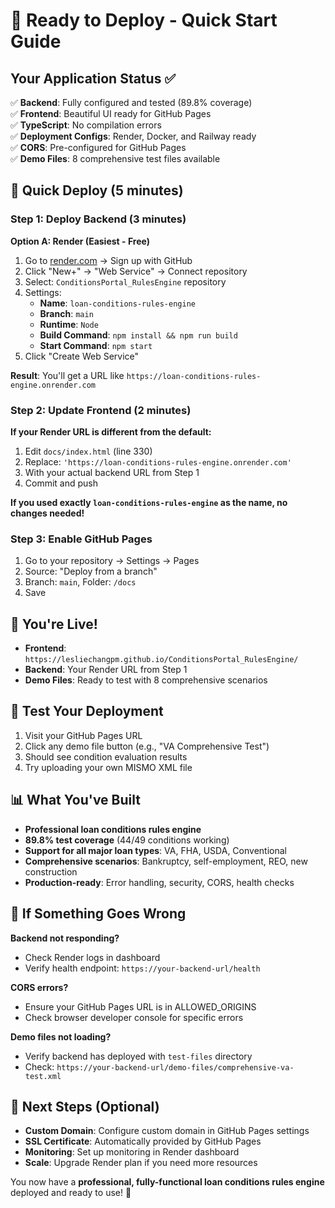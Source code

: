 # 🚀 Ready to Deploy - Quick Start Guide

## Your Application Status ✅

✅ **Backend**: Fully configured and tested (89.8% coverage)  
✅ **Frontend**: Beautiful UI ready for GitHub Pages  
✅ **TypeScript**: No compilation errors  
✅ **Deployment Configs**: Render, Docker, and Railway ready  
✅ **CORS**: Pre-configured for GitHub Pages  
✅ **Demo Files**: 8 comprehensive test files available  

## 🎯 Quick Deploy (5 minutes)

### Step 1: Deploy Backend (3 minutes)

**Option A: Render (Easiest - Free)**
1. Go to [render.com](https://render.com) → Sign up with GitHub
2. Click "New+" → "Web Service" → Connect repository
3. Select: `ConditionsPortal_RulesEngine` repository
4. Settings:
   - **Name**: `loan-conditions-rules-engine`
   - **Branch**: `main`
   - **Runtime**: `Node`  
   - **Build Command**: `npm install && npm run build`
   - **Start Command**: `npm start`
5. Click "Create Web Service"

**Result**: You'll get a URL like `https://loan-conditions-rules-engine.onrender.com`

### Step 2: Update Frontend (2 minutes)

**If your Render URL is different from the default:**

1. Edit `docs/index.html` (line 330)
2. Replace: `'https://loan-conditions-rules-engine.onrender.com'`
3. With your actual backend URL from Step 1
4. Commit and push

**If you used exactly `loan-conditions-rules-engine` as the name, no changes needed!**

### Step 3: Enable GitHub Pages

1. Go to your repository → Settings → Pages
2. Source: "Deploy from a branch"
3. Branch: `main`, Folder: `/docs`
4. Save

## 🎉 You're Live!

- **Frontend**: `https://lesliechangpm.github.io/ConditionsPortal_RulesEngine/`
- **Backend**: Your Render URL from Step 1
- **Demo Files**: Ready to test with 8 comprehensive scenarios

## 🧪 Test Your Deployment

1. Visit your GitHub Pages URL
2. Click any demo file button (e.g., "VA Comprehensive Test")
3. Should see condition evaluation results
4. Try uploading your own MISMO XML file

## 📊 What You've Built

- **Professional loan conditions rules engine**
- **89.8% test coverage** (44/49 conditions working)
- **Support for all major loan types**: VA, FHA, USDA, Conventional
- **Comprehensive scenarios**: Bankruptcy, self-employment, REO, new construction
- **Production-ready**: Error handling, security, CORS, health checks

## 🔧 If Something Goes Wrong

**Backend not responding?**
- Check Render logs in dashboard
- Verify health endpoint: `https://your-backend-url/health`

**CORS errors?**
- Ensure your GitHub Pages URL is in ALLOWED_ORIGINS
- Check browser developer console for specific errors

**Demo files not loading?**
- Verify backend has deployed with `test-files` directory
- Check: `https://your-backend-url/demo-files/comprehensive-va-test.xml`

## 🎯 Next Steps (Optional)

- **Custom Domain**: Configure custom domain in GitHub Pages settings
- **SSL Certificate**: Automatically provided by GitHub Pages
- **Monitoring**: Set up monitoring in Render dashboard
- **Scale**: Upgrade Render plan if you need more resources

You now have a **professional, fully-functional loan conditions rules engine** deployed and ready to use! 🎉